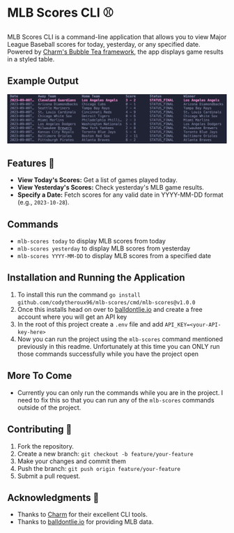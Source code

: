 # MLB Scores CLI ⚾
MLB Scores CLI is a command-line application that allows you to view Major League Baseball scores for today, yesterday, or any specified date. Powered by [Charm's Bubble Tea framework](https://charm.sh), the app displays game results in a styled table.


## Example Output

![Example Output](assets/image.png)


## Features 🚀

- **View Today's Scores:** Get a list of games played today.
- **View Yesterday's Scores:** Check yesterday's MLB game results.
- **Specify a Date:** Fetch scores for any valid date in YYYY-MM-DD format (e.g., `2023-10-28`).


## Commands

- `mlb-scores today` to display MLB scores from today
- `mlb-scores yesterday` to display MLB scores from yesterday
- `mlb-scores YYYY-MM-DD` to display MLB scores from a specified date



## Installation and Running the Application

1.  To install this run the command `go install github.com/codytheroux96/mlb-scores/cmd/mlb-scores@v1.0.0`
2.  Once this installs head on over to [balldontlie.io](https://balldontlie.io) and create a free account where you will get an API key
3. In the root of this project create a `.env` file and add `API_KEY=<your-API-key-here>` 
4.  Now you can run the project using the `mlb-scores` command mentioned previously in this readme. Unfortunately at this time you can ONLY run those commands successfully while you have the project open


## More To Come

- Currently you can only run the commands while you are in the project. I need to fix this so that you can run any of the `mlb-scores` commands outside of the project.


## Contributing 🤝
1. Fork the repository.
2. Create a new branch: `git checkout -b feature/your-feature`
3. Make your changes and commit them
4. Push the branch: `git push origin feature/your-feature`
5. Submit a pull request.


## Acknowledgments 🙏
- Thanks to [Charm](https://charm.sh) for their excellent CLI tools.
- Thanks to [balldontlie.io](https://balldontlie.io) for providing MLB data.
